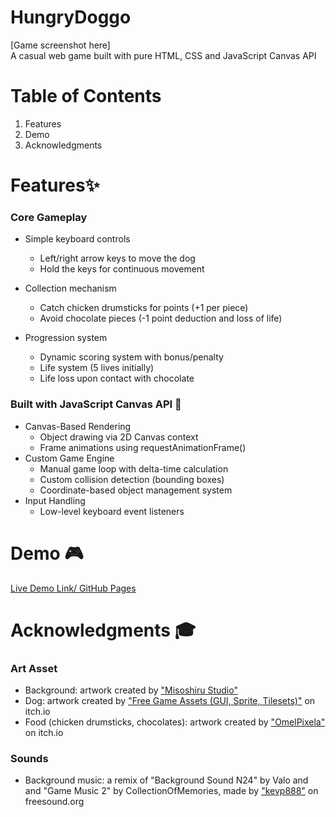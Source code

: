 # HungryDoggo
[Game screenshot here] \
A casual web game built with pure HTML, CSS and JavaScript Canvas API

# Table of Contents
1. Features
2. Demo
3. Acknowledgments

# Features✨
### Core Gameplay
  - Simple keyboard controls
      -   Left/right arrow keys to move the dog
      -  Hold the keys for continuous movement
        
  - Collection mechanism
      - Catch chicken drumsticks for points (+1 per piece)
      - Avoid chocolate pieces (-1 point deduction and loss of life)
      
  - Progression system
      - Dynamic scoring system with bonus/penalty
      - Life system (5 lives initially)
      - Life loss upon contact with chocolate

### Built with JavaScript Canvas API 🔨
  - Canvas-Based Rendering
      - Object drawing via 2D Canvas context
      - Frame animations using requestAnimationFrame()
  - Custom Game Engine
      - Manual game loop with delta-time calculation
      - Custom collision detection (bounding boxes)
      - Coordinate-based object management system
  - Input Handling
      - Low-level keyboard event listeners

# Demo 🎮
[Live Demo Link/ GitHub Pages](https://anhvu1012.github.io/HungryDoggo-JavaScript/)

# Acknowledgments 🎓
### Art Asset
  - Background: artwork created by ["Misoshiru Studio"](https://misoshiru-studio.itch.io/forever-morning-parallax-background-free)
  - Dog: artwork created by ["Free Game Assets (GUI, Sprite, Tilesets)"](https://free-game-assets.itch.io/free-street-animal-pixel-art-asset-pack) on itch.io
  - Food (chicken drumsticks, chocolates): artwork created by ["OmelPixela"](https://omelpixela.itch.io/pixelart-food-items-part-01) on itch.io

### Sounds
  - Background music: a remix of "Background Sound N24" by Valo and and
"Game Music 2" by CollectionOfMemories, made by ["kevp888"](https://freesound.org/people/kevp888/sounds/723909/) on freesound.org
